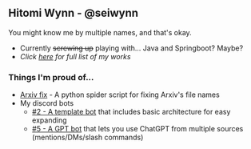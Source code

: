 ## Hitomi Wynn - @seiwynn

You might know me by multiple names, and that's okay.

<!--
- 🔍 Seeking employment!

  - Full time jobs
  - Anywhere in the United States
  - 📫 contact.seiwynn@gmail.com
-->
- Currently ~~screwing up~~ playing with... Java and Springboot? Maybe?
- *Click [here](my_works.md) for full list of my works*

### Things I'm proud of...

- [Arxiv fix](https://github.com/seiwynn/arxiv-fix) -  A python spider script for fixing Arxiv's file names
- My discord bots
  - [#2 - A template bot](https://github.com/seiwynn/discord-bot-2-template) that includes basic architecture for easy expanding
  - [#5 - A GPT bot](https://github.com/seiwynn/discord-bot-5-gpt-rewrite) that lets you use ChatGPT from multiple sources (mentions/DMs/slash commands)

<!--
**seiwynn/seiwynn** is a ✨ _special_ ✨ repository because its `README.md` (this file) appears on your GitHub profile.

Here are some ideas to get you started:

- 🔭 I’m currently working on ...
- 🌱 I’m currently learning ...
- 👯 I’m looking to collaborate on ...
- 🤔 I’m looking for help with ...
- 💬 Ask me about ...
- 📫 How to reach me: ...
- 😄 Pronouns: ...
- ⚡ Fun fact: ...
-->
